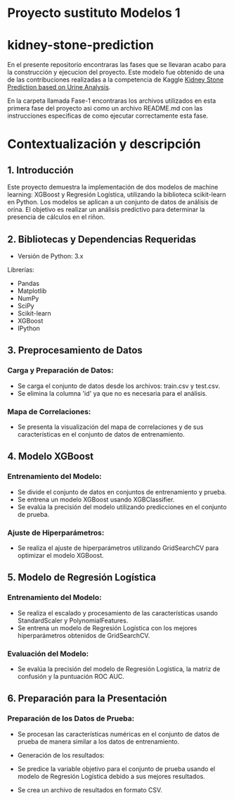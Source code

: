 # Proyecto sustituto Modelos 1
# kidney-stone-prediction

En el presente repositorio encontraras las fases que se llevaran acabo para la construcción y ejecucion del proyecto.
Este modelo fue obtenido de una de las contribuciones realizadas a la competencia de Kaggle [Kidney Stone Prediction based on Urine Analysis](https://www.kaggle.com/datasets/vuppalaadithyasairam/kidney-stone-prediction-based-on-urine-analysis).

En la carpeta llamada Fase-1 encontraras los archivos utilizados en esta primera fase del proyecto asi como un archivo README.md con las instrucciones especificas de como ejecutar correctamente esta fase.

# **Contextualización y descripción**

## **1. Introducción**
Este proyecto demuestra la implementación de dos modelos de machine learning: XGBoost y Regresión Logística, utilizando la biblioteca scikit-learn en Python. Los modelos se aplican a un conjunto de datos de análisis de orina. El objetivo es realizar un análisis predictivo para determinar la presencia de cálculos en el riñon.

## **2. Bibliotecas y Dependencias Requeridas**
- Versión de Python: 3.x

Librerías:
- Pandas 
- Matplotlib 
- NumPy 
- SciPy
- Scikit-learn
- XGBoost
- IPython

## **3. Preprocesamiento de Datos**

### **Carga y Preparación de Datos:**

- Se carga el conjunto de datos desde los archivos: train.csv y test.csv.
- Se elimina la columna 'id' ya que no es necesaria para el análisis.

### **Mapa de Correlaciones:**

- Se presenta la visualización  del mapa de correlaciones y de sus características en el conjunto de datos de entrenamiento.

## **4. Modelo XGBoost**

### **Entrenamiento del Modelo:**

- Se divide el conjunto de datos en conjuntos de entrenamiento y prueba.
- Se entrena un modelo XGBoost usando XGBClassifier.
- Se evalúa la precisión del modelo utilizando predicciones en el conjunto de prueba.

### **Ajuste de Hiperparámetros:**

- Se realiza el ajuste de hiperparámetros utilizando GridSearchCV para optimizar el modelo XGBoost.

## **5. Modelo de Regresión Logística**

### **Entrenamiento del Modelo:**

- Se realiza el escalado y procesamiento de las características usando StandardScaler y PolynomialFeatures.
- Se entrena un modelo de Regresión Logística con los mejores hiperparámetros obtenidos de GridSearchCV.

### **Evaluación del Modelo:**

- Se evalúa la precisión del modelo de Regresión Logística, la matriz de confusión y la puntuación ROC AUC.

## **6. Preparación para la Presentación**

### **Preparación de los Datos de Prueba:**

- Se procesan las características numéricas en el conjunto de datos de prueba de manera similar a los datos de entrenamiento.

- Generación de los resultados:

- Se predice la variable objetivo para el conjunto de prueba usando el modelo de Regresión Logística debido a sus mejores resultados.
- Se crea un archivo de resultados en formato CSV.
